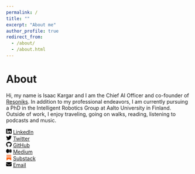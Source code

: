 ```yaml
---
permalink: /
title: ""
excerpt: "About me"
author_profile: true
redirect_from: 
  - /about/
  - /about.html
---
```


# About
Hi, my name is Isaac Kargar and I am the Chief AI Officer and co-founder of [Resoniks](https://www.resoniks.com/). In addition to my professional endeavors, I am currently pursuing a PhD in the Intelligent Robotics Group at Aalto University in Finland. Outside of work, I enjoy traveling, going on walks, reading, listening to podcasts and music.



<img src="../images/linkedin.svg" width="15" height="15"> [LinkedIn](https://www.linkedin.com/in/eshagh-kargar/)\
<img src="../images/twitter.svg" width="15" height="15"> [Twitter](https://twitter.com/kargarisaac)\
<img src="../images/github.svg" width="15" height="15"> [GitHub](https://github.com/kargarisaac)\
<img src="../images/medium.svg" width="15" height="15"> [Medium](https://kargarisaac.medium.com/)\
<img src="../images/substack.svg" width="15" height="15"> [Substack](https://kargarisaac.substack.com/)\
<img src="../images/email.svg" width="15" height="15"> [Email](mailto:kargarisaac@gmail.com)



